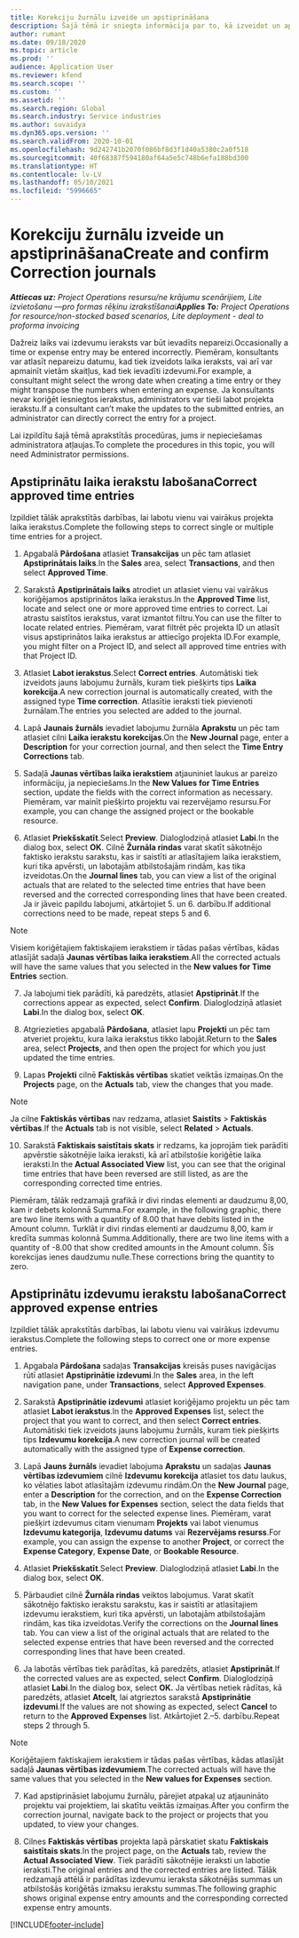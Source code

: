 ```yaml
---
title: Korekciju žurnālu izveide un apstiprināšana
description: Šajā tēmā ir sniegta informācija par to, kā izveidot un apstiprināt labojumu žurnālu.
author: rumant
ms.date: 09/18/2020
ms.topic: article
ms.prod: ''
audience: Application User
ms.reviewer: kfend
ms.search.scope: ''
ms.custom: ''
ms.assetid: ''
ms.search.region: Global
ms.search.industry: Service industries
ms.author: suvaidya
ms.dyn365.ops.version: ''
ms.search.validFrom: 2020-10-01
ms.openlocfilehash: 9d242741b2070f086bf8d3f1d40a5380c2a0f518
ms.sourcegitcommit: 40f68387f594180af64a5e5c748b6efa188bd300
ms.translationtype: HT
ms.contentlocale: lv-LV
ms.lasthandoff: 05/10/2021
ms.locfileid: "5996665"
---
```

# <a name="create-and-confirm-correction-journals"></a><span data-ttu-id="6e125-103">Korekciju žurnālu izveide un apstiprināšana</span><span class="sxs-lookup"><span data-stu-id="6e125-103">Create and confirm Correction journals</span></span>

<span data-ttu-id="6e125-104">_**Attiecas uz:** Project Operations resursu/ne krājumu scenārijiem, Lite izvietošanu —pro formas rēķinu izrakstīšanai_</span><span class="sxs-lookup"><span data-stu-id="6e125-104">_**Applies To:** Project Operations for resource/non-stocked based scenarios, Lite deployment - deal to proforma invoicing_</span></span>

<span data-ttu-id="6e125-105">Dažreiz laiks vai izdevumu ieraksts var būt ievadīts nepareizi.</span><span class="sxs-lookup"><span data-stu-id="6e125-105">Occasionally a time or expense entry may be entered incorrectly.</span></span> <span data-ttu-id="6e125-106">Piemēram, konsultants var atlasīt nepareizu datumu, kad tiek izveidots laika ieraksts, vai arī var apmainīt vietām skaitļus, kad tiek ievadīti izdevumi.</span><span class="sxs-lookup"><span data-stu-id="6e125-106">For example, a consultant might select the wrong date when creating a time entry or they might transpose the numbers when entering an expense.</span></span> <span data-ttu-id="6e125-107">Ja konsultants nevar koriģēt iesniegtos ierakstus, administrators var tieši labot projekta ierakstu.</span><span class="sxs-lookup"><span data-stu-id="6e125-107">If a consultant can’t make the updates to the submitted entries, an administrator can directly correct the entry for a project.</span></span>

<span data-ttu-id="6e125-108">Lai izpildītu šajā tēmā aprakstītās procedūras, jums ir nepieciešamas administratora atļaujas.</span><span class="sxs-lookup"><span data-stu-id="6e125-108">To complete the procedures in this topic, you will need Administrator permissions.</span></span>

## <a name="correct-approved-time-entries"></a><span data-ttu-id="6e125-109">Apstiprinātu laika ierakstu labošana</span><span class="sxs-lookup"><span data-stu-id="6e125-109">Correct approved time entries</span></span>     

<span data-ttu-id="6e125-110">Izpildiet tālāk aprakstītās darbības, lai labotu vienu vai vairākus projekta laika ierakstus.</span><span class="sxs-lookup"><span data-stu-id="6e125-110">Complete the following steps to correct single or multiple time entries for a project.</span></span>

1. <span data-ttu-id="6e125-111">Apgabalā **Pārdošana** atlasiet **Transakcijas** un pēc tam atlasiet **Apstiprinātais laiks**.</span><span class="sxs-lookup"><span data-stu-id="6e125-111">In the **Sales** area, select **Transactions**, and then select **Approved Time**.</span></span> 

2. <span data-ttu-id="6e125-112">Sarakstā **Apstiprinātais laiks** atrodiet un atlasiet vienu vai vairākus koriģējamos apstiprinātos laika ierakstus.</span><span class="sxs-lookup"><span data-stu-id="6e125-112">In the **Approved Time** list, locate and select one or more approved time entries to correct.</span></span> <span data-ttu-id="6e125-113">Lai atrastu saistītos ierakstus, varat izmantot filtru.</span><span class="sxs-lookup"><span data-stu-id="6e125-113">You can use the filter to locate related entries.</span></span> <span data-ttu-id="6e125-114">Piemēram, varat filtrēt pēc projekta ID un atlasīt visus apstiprinātos laika ierakstus ar attiecīgo projekta ID.</span><span class="sxs-lookup"><span data-stu-id="6e125-114">For example, you might filter on a Project ID, and select all approved time entries with that Project ID.</span></span>

3. <span data-ttu-id="6e125-115">Atlasiet **Labot ierakstus**.</span><span class="sxs-lookup"><span data-stu-id="6e125-115">Select **Correct entries**.</span></span> <span data-ttu-id="6e125-116">Automātiski tiek izveidots jauns labojumu žurnāls, kuram tiek piešķirts tips **Laika korekcija**.</span><span class="sxs-lookup"><span data-stu-id="6e125-116">A new correction journal is automatically created, with the assigned type **Time correction**.</span></span> <span data-ttu-id="6e125-117">Atlasītie ieraksti tiek pievienoti žurnālam.</span><span class="sxs-lookup"><span data-stu-id="6e125-117">The entries you selected are added to the journal.</span></span> 

4. <span data-ttu-id="6e125-118">Lapā **Jaunais žurnāls** ievadiet labojumu žurnāla **Aprakstu** un pēc tam atlasiet cilni **Laika ierakstu korekcijas**.</span><span class="sxs-lookup"><span data-stu-id="6e125-118">On the **New Journal** page, enter a **Description** for your correction journal, and then select the **Time Entry Corrections** tab.</span></span>  

5. <span data-ttu-id="6e125-119">Sadaļā **Jaunas vērtības laika ierakstiem** atjauniniet laukus ar pareizo informāciju, ja nepieciešams.</span><span class="sxs-lookup"><span data-stu-id="6e125-119">In the **New Values for Time Entries** section, update the fields with the correct information as necessary.</span></span> <span data-ttu-id="6e125-120">Piemēram, var mainīt piešķirto projektu vai rezervējamo resursu.</span><span class="sxs-lookup"><span data-stu-id="6e125-120">For example, you can change the assigned project or the bookable resource.</span></span>

6. <span data-ttu-id="6e125-121">Atlasiet **Priekšskatīt**.</span><span class="sxs-lookup"><span data-stu-id="6e125-121">Select **Preview**.</span></span> <span data-ttu-id="6e125-122">Dialoglodziņā atlasiet **Labi**.</span><span class="sxs-lookup"><span data-stu-id="6e125-122">In the dialog box, select **OK**.</span></span> <span data-ttu-id="6e125-123">Cilnē **Žurnāla rindas** varat skatīt sākotnējo faktisko ierakstu sarakstu, kas ir saistīti ar atlasītajiem laika ierakstiem, kuri tika apvērsti, un labotajām atbilstošajām rindām, kas tika izveidotas.</span><span class="sxs-lookup"><span data-stu-id="6e125-123">On the **Journal lines** tab, you can view a list of the original actuals that are related to the selected time entries that have been reversed and the corrected corresponding lines that have been created.</span></span> <span data-ttu-id="6e125-124">Ja ir jāveic papildu labojumi, atkārtojiet 5. un 6. darbību.</span><span class="sxs-lookup"><span data-stu-id="6e125-124">If additional corrections need to be made, repeat steps 5 and 6.</span></span> 

> [!NOTE]
> <span data-ttu-id="6e125-125">Visiem koriģētajiem faktiskajiem ierakstiem ir tādas pašas vērtības, kādas atlasījāt sadaļā **Jaunas vērtības laika ierakstiem**.</span><span class="sxs-lookup"><span data-stu-id="6e125-125">All the corrected actuals will have the same values that you selected in the **New values for Time Entries** section.</span></span>

7. <span data-ttu-id="6e125-126">Ja labojumi tiek parādīti, kā paredzēts, atlasiet **Apstiprināt**.</span><span class="sxs-lookup"><span data-stu-id="6e125-126">If the corrections appear as expected, select **Confirm**.</span></span> <span data-ttu-id="6e125-127">Dialoglodziņā atlasiet **Labi**.</span><span class="sxs-lookup"><span data-stu-id="6e125-127">In the dialog box, select **OK**.</span></span>

8. <span data-ttu-id="6e125-128">Atgriezieties apgabalā **Pārdošana**, atlasiet lapu **Projekti** un pēc tam atveriet projektu, kura laika ierakstus tikko labojāt.</span><span class="sxs-lookup"><span data-stu-id="6e125-128">Return to the **Sales** area, select **Projects**, and then open the project for which you just updated the time entries.</span></span> 

9. <span data-ttu-id="6e125-129">Lapas **Projekti** cilnē **Faktiskās vērtības** skatiet veiktās izmaiņas.</span><span class="sxs-lookup"><span data-stu-id="6e125-129">On the **Projects** page, on the **Actuals** tab, view the changes that you made.</span></span> 

> [!NOTE]
> <span data-ttu-id="6e125-130">Ja cilne **Faktiskās vērtības** nav redzama, atlasiet **Saistīts** > **Faktiskās vērtības**.</span><span class="sxs-lookup"><span data-stu-id="6e125-130">If the **Actuals** tab is not visible, select **Related** > **Actuals**.</span></span>  

10. <span data-ttu-id="6e125-131">Sarakstā **Faktiskais saistītais skats** ir redzams, ka joprojām tiek parādīti apvērstie sākotnējie laika ieraksti, kā arī atbilstošie koriģētie laika ieraksti.</span><span class="sxs-lookup"><span data-stu-id="6e125-131">In the **Actual Associated View** list, you can see that the original time entries that have been reversed are still listed, as are the corresponding corrected time entries.</span></span> 

<span data-ttu-id="6e125-132">Piemēram, tālāk redzamajā grafikā ir divi rindas elementi ar daudzumu 8,00, kam ir debets kolonnā Summa.</span><span class="sxs-lookup"><span data-stu-id="6e125-132">For example, in the following graphic, there are two line items with a quantity of 8.00 that have debits listed in the Amount column.</span></span> <span data-ttu-id="6e125-133">Turklāt ir divi rindas elementi ar daudzumu 8,00, kam ir kredīta summas kolonnā Summa.</span><span class="sxs-lookup"><span data-stu-id="6e125-133">Additionally, there are two line items with a quantity of -8.00 that show credited amounts in the Amount column.</span></span> <span data-ttu-id="6e125-134">Šīs korekcijas ienes daudzumu nulle.</span><span class="sxs-lookup"><span data-stu-id="6e125-134">These corrections bring the quantity to zero.</span></span>

 
## <a name="correct-approved-expense-entries"></a><span data-ttu-id="6e125-135">Apstiprinātu izdevumu ierakstu labošana</span><span class="sxs-lookup"><span data-stu-id="6e125-135">Correct approved expense entries</span></span>

<span data-ttu-id="6e125-136">Izpildiet tālāk aprakstītās darbības, lai labotu vienu vai vairākus izdevumu ierakstus.</span><span class="sxs-lookup"><span data-stu-id="6e125-136">Complete the following steps to correct one or more expense entries.</span></span> 

1. <span data-ttu-id="6e125-137">Apgabala **Pārdošana** sadaļas **Transakcijas** kreisās puses navigācijas rūtī atlasiet **Apstiprinātie izdevumi**.</span><span class="sxs-lookup"><span data-stu-id="6e125-137">In the **Sales** area, in the left navigation pane, under **Transactions**, select **Approved Expenses**.</span></span>

2. <span data-ttu-id="6e125-138">Sarakstā **Apstiprinātie izdevumi** atlasiet koriģējamo projektu un pēc tam atlasiet **Labot ierakstus**.</span><span class="sxs-lookup"><span data-stu-id="6e125-138">In the **Approved Expenses** list, select the project that you want to correct, and then select **Correct entries**.</span></span> <span data-ttu-id="6e125-139">Automātiski tiek izveidots jauns labojumu žurnāls, kuram tiek piešķirts tips **Izdevumu korekcija**.</span><span class="sxs-lookup"><span data-stu-id="6e125-139">A new correction journal will be created automatically with the assigned type of **Expense correction**.</span></span> 

3. <span data-ttu-id="6e125-140">Lapā **Jauns žurnāls** ievadiet labojuma **Aprakstu** un sadaļas **Jaunas vērtības izdevumiem** cilnē **Izdevumu korekcija** atlasiet tos datu laukus, ko vēlaties labot atlasītajām izdevumu rindām.</span><span class="sxs-lookup"><span data-stu-id="6e125-140">On the **New Journal** page, enter a **Description** for the correction, and on the **Expense Correction** tab, in the **New Values for Expenses** section, select the data fields that you want to correct for the selected expense lines.</span></span> <span data-ttu-id="6e125-141">Piemēram, varat piešķirt izdevumus citam vienumam **Projekts** vai labot vienumus **Izdevumu kategorija**, **Izdevumu datums** vai **Rezervējams resurss**.</span><span class="sxs-lookup"><span data-stu-id="6e125-141">For example, you can assign the expense to another **Project**, or correct the **Expense Category**, **Expense Date**, or **Bookable Resource**.</span></span>

4. <span data-ttu-id="6e125-142">Atlasiet **Priekšskatīt**.</span><span class="sxs-lookup"><span data-stu-id="6e125-142">Select **Preview**.</span></span> <span data-ttu-id="6e125-143">Dialoglodziņā atlasiet **Labi**.</span><span class="sxs-lookup"><span data-stu-id="6e125-143">In the dialog box, select **OK**.</span></span> 

5. <span data-ttu-id="6e125-144">Pārbaudiet cilnē **Žurnāla rindas** veiktos labojumus. Varat skatīt sākotnējo faktisko ierakstu sarakstu, kas ir saistīti ar atlasītajiem izdevumu ierakstiem, kuri tika apvērsti, un labotajām atbilstošajām rindām, kas tika izveidotas.</span><span class="sxs-lookup"><span data-stu-id="6e125-144">Verify the corrections on the **Journal lines** tab. You can view a list of the original actuals that are related to the selected expense entries that have been reversed and the corrected corresponding lines that have been created.</span></span>

6. <span data-ttu-id="6e125-145">Ja labotās vērtības tiek parādītas, kā paredzēts, atlasiet **Apstiprināt**.</span><span class="sxs-lookup"><span data-stu-id="6e125-145">If the corrected values are as expected, select **Confirm**.</span></span> <span data-ttu-id="6e125-146">Dialoglodziņā atlasiet **Labi**.</span><span class="sxs-lookup"><span data-stu-id="6e125-146">In the dialog box, select **OK.**</span></span> <span data-ttu-id="6e125-147">Ja vērtības netiek rādītas, kā paredzēts, atlasiet **Atcelt**, lai atgrieztos sarakstā **Apstiprinātie izdevumi**.</span><span class="sxs-lookup"><span data-stu-id="6e125-147">If the values are not showing as expected, select **Cancel** to return to the **Approved Expenses** list.</span></span> <span data-ttu-id="6e125-148">Atkārtojiet 2.–5. darbību.</span><span class="sxs-lookup"><span data-stu-id="6e125-148">Repeat steps 2 through 5.</span></span> 

> [!NOTE]
> <span data-ttu-id="6e125-149">Koriģētajiem faktiskajiem ierakstiem ir tādas pašas vērtības, kādas atlasījāt sadaļā **Jaunas vērtības izdevumiem**.</span><span class="sxs-lookup"><span data-stu-id="6e125-149">The corrected actuals will have the same values that you selected in the **New values for Expenses** section.</span></span>

7. <span data-ttu-id="6e125-150">Kad apstiprināsiet labojumu žurnālu, pārejiet atpakaļ uz atjaunināto projektu vai projektiem, lai skatītu veiktās izmaiņas.</span><span class="sxs-lookup"><span data-stu-id="6e125-150">After you confirm the correction journal, navigate back to the project or projects that you updated, to view your changes.</span></span>  

8. <span data-ttu-id="6e125-151">Cilnes **Faktiskās vērtības** projekta lapā pārskatiet skatu **Faktiskais saistītais skats**.</span><span class="sxs-lookup"><span data-stu-id="6e125-151">In the project page, on the **Actuals** tab, review the **Actual Associated View**.</span></span> <span data-ttu-id="6e125-152">Tiek parādīti sākotnējie ieraksti un labotie ieraksti.</span><span class="sxs-lookup"><span data-stu-id="6e125-152">The original entries and the corrected entries are listed.</span></span> <span data-ttu-id="6e125-153">Tālāk redzamajā attēlā ir parādītas izdevumu ieraksta sākotnējās summas un atbilstošās koriģētās izmaksu ierakstu summas.</span><span class="sxs-lookup"><span data-stu-id="6e125-153">The following graphic shows original expense entry amounts and the corresponding corrected expense entry amounts.</span></span> 




[!INCLUDE[footer-include](../includes/footer-banner.md)]